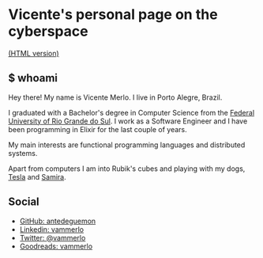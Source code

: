 # Vicente's personal page on the cyberspace

[(HTML version)](https://vicente.pl)

## $ whoami

Hey there! My name is Vicente Merlo. I live in Porto Alegre, Brazil.

I graduated with a Bachelor's degree in Computer Science from the [Federal University of Rio Grande do Sul](https://en.wikipedia.org/wiki/Federal_University_of_Rio_Grande_do_Sul). I work as a Software Engineer and I have been programming in Elixir for the last couple of years.

My main interests are functional programming languages and distributed systems.

Apart from computers I am into Rubik's cubes and playing with my dogs, [Tesla](assets/images/tesla.jpg) and [Samira](assets/images/samira.jpg).

## Social

- [GitHub: antedeguemon](https://github.com/antedeguemon)
- [Linkedin: vammerlo](https://www.linkedin.com/in/vammerlo)
- [Twitter: @vammerlo](https://twitter.com/vammerlo)
- [Goodreads: vammerlo](https://www.goodreads.com/user/show/133299576-vicente-merlo)
